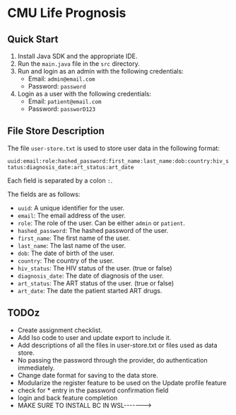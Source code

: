 # CMU Life Prognosis

## Quick Start

1. Install Java SDK and the appropriate IDE.
2. Run the `main.java` file in the `src` directory.
3. Run and login as an admin with the following credentials:
   - Email: `admin@email.com`
   - Password: `password`
4. Login as a user with the following credentials:
   - Email: `patient@email.com`
   - Password: `passworD123`

## File Store Description

The file `user-store.txt` is used to store user data in the following format:

`uuid:email:role:hashed_password:first_name:last_name:dob:country:hiv_status:diagnosis_date:art_status:art_date`

Each field is separated by a colon `:`.

The fields are as follows:

- `uuid`: A unique identifier for the user.
- `email`: The email address of the user.
- `role`: The role of the user. Can be either `admin` or `patient`.
- `hashed_password`: The hashed password of the user.
- `first_name`: The first name of the user.
- `last_name`: The last name of the user.
- `dob`: The date of birth of the user.
- `country`: The country of the user.
- `hiv_status`: The HIV status of the user. (true or false)
- `diagnosis_date`: The date of diagnosis of the user.
- `art_status`: The ART status of the user. (true or false)
- `art_date`: The date the patient started ART drugs.


## TODOz

- Create assignment checklist.
- Add Iso code to user and update export to include it.
- Add descriptions of all the files in user-store.txt or files used as data store.
- No passing the password through the provider, do authentication immediately.
- Change date format for saving to the data store.
- Modularize the register feature to be used on the Update profile feature 
- check for * entry in the password confirmation field
- login and back feature completion
- MAKE SURE TO INSTALL BC IN WSL------->
